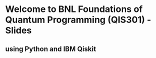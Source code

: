 # Welcome to BNL Foundations of Quantum Programming (QIS301) - Slides
## using Python and IBM Qiskit
